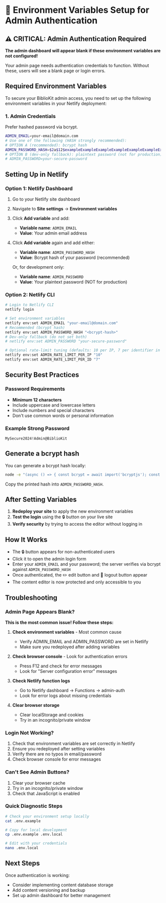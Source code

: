 # 🔐 Environment Variables Setup for Admin Authentication

## ⚠️ CRITICAL: Admin Authentication Required

**The admin dashboard will appear blank if these environment variables are not configured!**

Your admin page needs authentication credentials to function. Without these, users will see a blank page or login errors.

## Required Environment Variables

To secure your BiblioKit admin access, you need to set up the following environment variables in your Netlify deployment:

### 1. Admin Credentials

Prefer hashed password via bcrypt.

```bash
ADMIN_EMAIL=your-email@domain.com
# Use one of the following (HASH strongly recommended):
# OPTION A (recommended): bcrypt hash
ADMIN_PASSWORD_HASH=$2a$12$exampleExampleExampleExampleExampleExampleExampleEx
# OPTION B (dev-only fallback): plaintext password (not for production)
# ADMIN_PASSWORD=your-secure-password
```

## Setting Up in Netlify

### Option 1: Netlify Dashboard
1. Go to your Netlify site dashboard
2. Navigate to **Site settings** → **Environment variables**
3. Click **Add variable** and add:
   - **Variable name**: `ADMIN_EMAIL`
   - **Value**: Your admin email address
4. Click **Add variable** again and add either:
   - **Variable name**: `ADMIN_PASSWORD_HASH`
   - **Value**: Bcrypt hash of your password (recommended)
   
   Or, for development only:
   - **Variable name**: `ADMIN_PASSWORD`
   - **Value**: Your plaintext password (NOT for production)

### Option 2: Netlify CLI
```bash
# Login to Netlify CLI
netlify login

# Set environment variables
netlify env:set ADMIN_EMAIL "your-email@domain.com"
# Recommended (bcrypt hash)
netlify env:set ADMIN_PASSWORD_HASH "<bcrypt-hash>"
# Dev-only fallback (do not set both)
# netlify env:set ADMIN_PASSWORD "your-secure-password"

# Optional rate-limit tuning (defaults: 10 per IP, 7 per identifier in 10 minutes)
netlify env:set ADMIN_RATE_LIMIT_PER_IP "10"
netlify env:set ADMIN_RATE_LIMIT_PER_ID "7"
```

## Security Best Practices

### Password Requirements
- **Minimum 12 characters**
- Include uppercase and lowercase letters
- Include numbers and special characters
- Don't use common words or personal information

### Example Strong Password
```
MySecure2024!Admin@BiblioKit
```

## Generate a bcrypt hash

You can generate a bcrypt hash locally:

```bash
node -e "(async () => { const bcrypt = await import('bcryptjs'); const hash = bcrypt.default.hashSync(process.argv[1], 12); console.log(hash); })()" 'YourStrongPasswordHere'
```

Copy the printed hash into `ADMIN_PASSWORD_HASH`.

## After Setting Variables

1. **Redeploy your site** to apply the new environment variables
2. **Test the login** using the 🔒 button on your live site
3. **Verify security** by trying to access the editor without logging in

## How It Works

- The 🔒 button appears for non-authenticated users
- Click it to open the admin login form
- Enter your `ADMIN_EMAIL` and your password; the server verifies via bcrypt against `ADMIN_PASSWORD_HASH`
- Once authenticated, the ✏️ edit button and 🚪 logout button appear
- The content editor is now protected and only accessible to you

## Troubleshooting

### Admin Page Appears Blank?
**This is the most common issue! Follow these steps:**

1. **Check environment variables** - Most common cause
   - Verify ADMIN_EMAIL and ADMIN_PASSWORD are set in Netlify
   - Make sure you redeployed after adding variables

2. **Check browser console** - Look for authentication errors
   - Press F12 and check for error messages
   - Look for "Server configuration error" messages

3. **Check Netlify function logs**
   - Go to Netlify dashboard → Functions → admin-auth
   - Look for error logs about missing credentials

4. **Clear browser storage**
   - Clear localStorage and cookies
   - Try in an incognito/private window

### Login Not Working?
1. Check that environment variables are set correctly in Netlify
2. Ensure you redeployed after setting variables
3. Verify there are no typos in email/password
4. Check browser console for error messages

### Can't See Admin Buttons?
1. Clear your browser cache
2. Try in an incognito/private window
3. Check that JavaScript is enabled

### Quick Diagnostic Steps
```bash
# Check your environment setup locally
cat .env.example

# Copy for local development
cp .env.example .env.local

# Edit with your credentials
nano .env.local
```

## Next Steps

Once authentication is working:
- Consider implementing content database storage
- Add content versioning and backup
- Set up admin dashboard for better management 